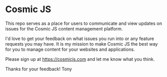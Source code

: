 # Cosmic JS
This repo serves as a place for users to communicate and view updates on issues for the Cosmic JS content management platform.

I'd love to get your feedback on what issues you run into or any feature requests you may have.  It is my mission to make Cosmic JS the best way for you to manage content for your websites and applications.

Please sign up at https://cosmicjs.com and let me know what you think.

Thanks for your feedback!
Tony
